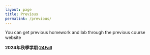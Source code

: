 ```yaml
---
layout: page
title: Previous
permalink: /previous/
---
```


You can get previous homework and lab through the previous course website

**2024年秋季学期**:[**24Fall**](https://aiarchpku.github.io/2024Fall//)